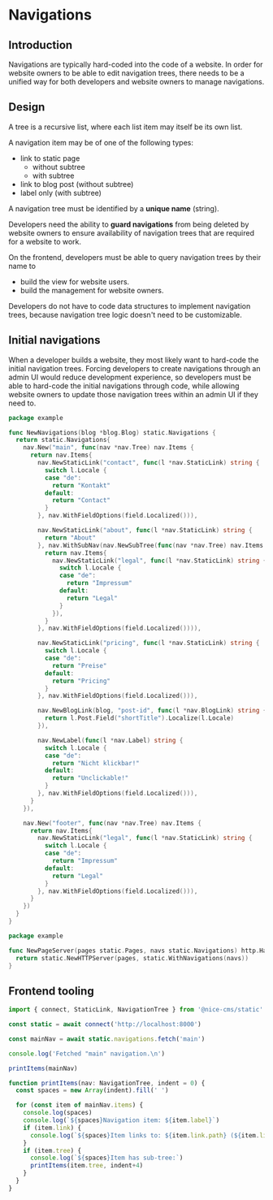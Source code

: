 # Navigations

## Introduction

Navigations are typically hard-coded into the code of a website. In order for
website owners to be able to edit navigation trees, there needs to be a unified
way for both developers and website owners to manage navigations.

## Design

A tree is a recursive list, where each list item may itself be its own list.

A navigation item may be of one of the following types:

- link to static page
  - without subtree
  - with subtree
- link to blog post (without subtree)
- label only (with subtree)

A navigation tree must be identified by a **unique name** (string).

Developers need the ability to **guard navigations** from being deleted by
website owners to ensure availability of navigation trees that are required for
a website to work.

On the frontend, developers must be able to query navigation trees by their name
to

- build the view for website users.
- build the management for website owners.

Developers do not have to code data structures to implement navigation trees,
because navigation tree logic doesn't need to be customizable.

## Initial navigations

When a developer builds a website, they most likely want to hard-code the
initial navigation trees. Forcing developers to create navigations through an
admin UI would reduce development experience, so developers must be able to
hard-code the initial navigations through code, while allowing website owners to
update those navigation trees within an admin UI if they need to.

```go
package example

func NewNavigations(blog *blog.Blog) static.Navigations {
  return static.Navigations{
    nav.New("main", func(nav *nav.Tree) nav.Items {
      return nav.Items{
        nav.NewStaticLink("contact", func(l *nav.StaticLink) string {
          switch l.Locale {
          case "de":
            return "Kontakt"
          default:
            return "Contact"
          }
        }, nav.WithFieldOptions(field.Localized())),

        nav.NewStaticLink("about", func(l *nav.StaticLink) string {
          return "About"
        }, nav.WithSubNav(nav.NewSubTree(func(nav *nav.Tree) nav.Items {
          return nav.Items{
            nav.NewStaticLink("legal", func(l *nav.StaticLink) string {
              switch l.Locale {
              case "de":
                return "Impressum"
              default:
                return "Legal"
              }
            }),
          }
        }, nav.WithFieldOptions(field.Localized()))),

        nav.NewStaticLink("pricing", func(l *nav.StaticLink) string {
          switch l.Locale {
          case "de":
            return "Preise"
          default:
            return "Pricing"
          }
        }, nav.WithFieldOptions(field.Localized())),

        nav.NewBlogLink(blog, "post-id", func(l *nav.BlogLink) string {
          return l.Post.Field("shortTitle").Localize(l.Locale)
        }),

        nav.NewLabel(func(l *nav.Label) string {
          switch l.Locale {
          case "de":
            return "Nicht klickbar!"
          default:
            return "Unclickable!"
          }
        }, nav.WithFieldOptions(field.Localized())),
      }
    }),

    nav.New("footer", func(nav *nav.Tree) nav.Items {
      return nav.Items{
        nav.NewStaticLink("legal", func(l *nav.StaticLink) string {
          switch l.Locale {
          case "de":
            return "Impressum"
          default:
            return "Legal"
          }
        }, nav.WithFieldOptions(field.Localized())),
      }
    })
  }
}
```

```go
package example

func NewPageServer(pages static.Pages, navs static.Navigations) http.Handler {
  return static.NewHTTPServer(pages, static.WithNavigations(navs))
}
```

## Frontend tooling

```ts
import { connect, StaticLink, NavigationTree } from '@nice-cms/static'

const static = await connect('http://localhost:8000')

const mainNav = await static.navigations.fetch('main')

console.log('Fetched "main" navigation.\n')

printItems(mainNav)

function printItems(nav: NavigationTree, indent = 0) {
  const spaces = new Array(indent).fill(' ')

  for (const item of mainNav.items) {
    console.log(spaces)
    console.log(`${spaces}Navigation item: ${item.label}`)
    if (item.link) {
      console.log(`${spaces}Item links to: ${item.link.path} (${item.link.type})`)
    }
    if (item.tree) {
      console.log(`${spaces}Item has sub-tree:`)
      printItems(item.tree, indent+4)
    }
  }
}
```
